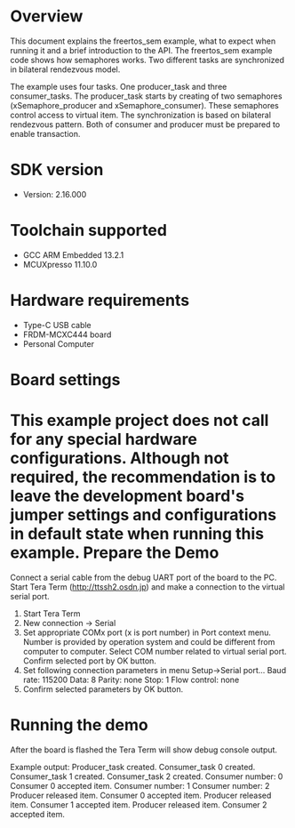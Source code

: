 Overview
========
This document explains the freertos_sem example, what to expect when running it and a brief
introduction to the API. The freertos_sem example code shows how semaphores works. Two different
tasks are synchronized in bilateral rendezvous model.

The example uses four tasks. One producer_task and three consumer_tasks. The producer_task starts by
creating of two semaphores (xSemaphore_producer and xSemaphore_consumer). These semaphores control
access to virtual item. The synchronization is based on bilateral rendezvous pattern. Both of
consumer and producer must be prepared to enable transaction.


SDK version
===========
- Version: 2.16.000

Toolchain supported
===================
- GCC ARM Embedded  13.2.1
- MCUXpresso  11.10.0

Hardware requirements
=====================
- Type-C USB cable
- FRDM-MCXC444 board
- Personal Computer

Board settings
==============
This example project does not call for any special hardware configurations.
Although not required, the recommendation is to leave the development board's jumper settings
and configurations in default state when running this example.
Prepare the Demo
================
Connect a serial cable from the debug UART port of the board to the PC. Start Tera Term
(http://ttssh2.osdn.jp) and make a connection to the virtual serial port.

1. Start Tera Term
2. New connection -> Serial
3. Set appropriate COMx port (x is port number) in Port context menu. Number is provided by operation
   system and could be different from computer to computer. Select COM number related to virtual
   serial port. Confirm selected port by OK button.
4. Set following connection parameters in menu Setup->Serial port...
        Baud rate:    115200
        Data:         8
        Parity:       none
        Stop:         1
        Flow control: none
5.  Confirm selected parameters by OK button.


Running the demo
================
After the board is flashed the Tera Term will show debug console output.

Example output:
Producer_task created.
Consumer_task 0 created.
Consumer_task 1 created.
Consumer_task 2 created.
Consumer number: 0
Consumer 0 accepted item.
Consumer number: 1
Consumer number: 2
Producer released item.
Consumer 0 accepted item.
Producer released item.
Consumer 1 accepted item.
Producer released item.
Consumer 2 accepted item.
